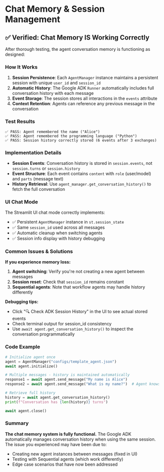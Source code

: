 # Chat Memory & Session Management

## ✅ Verified: Chat Memory IS Working Correctly

After thorough testing, the agent conversation memory is functioning as designed:

### How It Works

1. **Session Persistence**: Each `AgentManager` instance maintains a persistent session with unique `user_id` and `session_id`
2. **Automatic History**: The Google ADK `Runner` automatically includes full conversation history with each message
3. **Event Storage**: The session stores all interactions in the `events` attribute
4. **Context Retention**: Agents can reference any previous message in the conversation

### Test Results

```
✅ PASS: Agent remembered the name ("Alice")
✅ PASS: Agent remembered the programming language ("Python")
✅ PASS: Session history correctly stored (6 events after 3 exchanges)
```

### Implementation Details

- **Session Events**: Conversation history is stored in `session.events`, not `session.turns` or `session.history`
- **Event Structure**: Each event contains `content` with `role` (user/model) and `parts` (message text)
- **History Retrieval**: Use `agent_manager.get_conversation_history()` to fetch the full conversation

### UI Chat Mode

The Streamlit UI chat mode correctly implements:
- ✅ Persistent `AgentManager` instance in `st.session_state`
- ✅ Same `session_id` used across all messages
- ✅ Automatic cleanup when switching agents
- ✅ Session info display with history debugging

### Common Issues & Solutions

**If you experience memory loss:**

1. **Agent switching**: Verify you're not creating a new agent between messages
2. **Session reset**: Check that `session_id` remains constant
3. **Sequential agents**: Note that workflow agents may handle history differently

**Debugging tips:**

- Click "🔍 Check ADK Session History" in the UI to see actual stored events
- Check terminal output for session_id consistency
- Use `await agent.get_conversation_history()` to inspect the conversation programmatically

### Code Example

```python
# Initialize agent once
agent = AgentManager("configs/template_agent.json")
await agent.initialize()

# Multiple messages - history is maintained automatically
response1 = await agent.send_message("My name is Alice")
response2 = await agent.send_message("What is my name?")  # Agent knows: "Alice"

# Retrieve full history
history = await agent.get_conversation_history()
print(f"Conversation has {len(history)} turns")

await agent.close()
```

### Summary

**The chat memory system is fully functional.** The Google ADK automatically manages conversation history when using the same session. The issue you experienced may have been due to:
- Creating new agent instances between messages (fixed in UI)
- Testing with Sequential agents (which work differently)
- Edge case scenarios that have now been addressed

